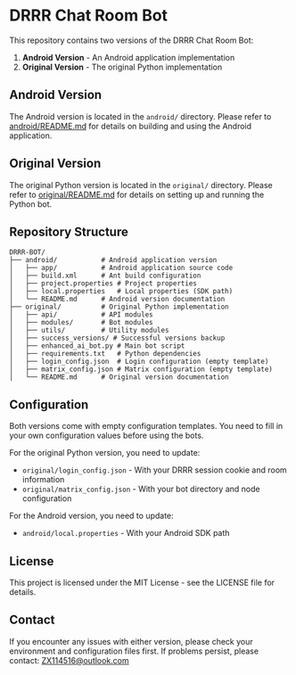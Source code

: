 # DRRR Chat Room Bot

This repository contains two versions of the DRRR Chat Room Bot:

1. **Android Version** - An Android application implementation
2. **Original Version** - The original Python implementation

## Android Version

The Android version is located in the `android/` directory. Please refer to [android/README.md](android/README.md) for details on building and using the Android application.

## Original Version

The original Python version is located in the `original/` directory. Please refer to [original/README.md](original/README.md) for details on setting up and running the Python bot.

## Repository Structure

```
DRRR-BOT/
├── android/           # Android application version
│   ├── app/           # Android application source code
│   ├── build.xml      # Ant build configuration
│   ├── project.properties # Project properties
│   ├── local.properties   # Local properties (SDK path)
│   └── README.md      # Android version documentation
├── original/          # Original Python implementation
│   ├── api/           # API modules
│   ├── modules/       # Bot modules
│   ├── utils/         # Utility modules
│   ├── success_versions/ # Successful versions backup
│   ├── enhanced_ai_bot.py # Main bot script
│   ├── requirements.txt   # Python dependencies
│   ├── login_config.json  # Login configuration (empty template)
│   ├── matrix_config.json # Matrix configuration (empty template)
│   └── README.md      # Original version documentation
```

## Configuration

Both versions come with empty configuration templates. You need to fill in your own configuration values before using the bots.

For the original Python version, you need to update:
- `original/login_config.json` - With your DRRR session cookie and room information
- `original/matrix_config.json` - With your bot directory and node configuration

For the Android version, you need to update:
- `android/local.properties` - With your Android SDK path

## License

This project is licensed under the MIT License - see the LICENSE file for details.

## Contact

If you encounter any issues with either version, please check your environment and configuration files first. If problems persist, please contact: ZX114516@outlook.com